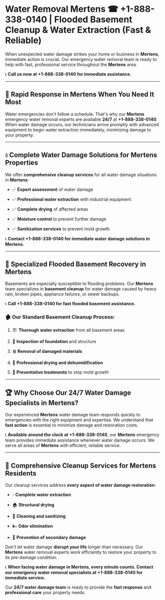 # Water Removal Mertens ☎ +1-888-338-0140 | Flooded Basement Cleanup & Water Extraction (Fast & Reliable)

When unexpected water damage strikes your home or business in **Mertens**, immediate action is crucial. Our emergency water removal team is ready to help with fast, professional service throughout the **Mertens** area. 

📞 **Call us now at +1-888-338-0140 for immediate assistance.**
---
## 🚀 Rapid Response in Mertens When You Need It Most
Water emergencies don't follow a schedule. That's why our **Mertens** emergency water removal experts are available **24/7** at **+1-888-338-0140**. When water damage occurs, our technicians arrive promptly with advanced equipment to begin water extraction immediately, minimizing damage to your property.
---
## 💧 Complete Water Damage Solutions for Mertens Properties
We offer **comprehensive cleanup services** for all water damage situations in **Mertens**:
- ✅ **Expert assessment** of water damage  
- ✅ **Professional water extraction** with industrial equipment  
- ✅ **Complete drying** of affected areas  
- ✅ **Moisture control** to prevent further damage  
- ✅ **Sanitization services** to prevent mold growth  
📞 **Contact +1-888-338-0140 for immediate water damage solutions in Mertens.**
---
## 🌊 Specialized Flooded Basement Recovery in Mertens
Basements are especially susceptible to flooding problems. Our **Mertens** team specializes in **basement cleanup** for water damage caused by heavy rain, broken pipes, appliance failures, or sewer backups. 
📞 **Call +1-888-338-0140 for fast flooded basement assistance.**
### 🏚️ Our Standard Basement Cleanup Process:
1. 🏗️ **Thorough water extraction** from all basement areas  
2. 🔎 **Inspection of foundation** and structure  
3. 🗑️ **Removal of damaged materials**  
4. 💨 **Professional drying and dehumidification**  
5. 🚫 **Preventative treatments** to stop mold growth  
---
## 🏆 Why Choose Our 24/7 Water Damage Specialists in Mertens?
Our experienced **Mertens** water damage team responds quickly to emergencies with the right equipment and expertise. We understand that **fast action** is essential to minimize damage and restoration costs.
📞 **Available around the clock at +1-888-338-0140**, our **Mertens** emergency team provides immediate assistance whenever water damage occurs. We serve all areas of **Mertens** with efficient, reliable service.
---
## 🧹 Comprehensive Cleanup Services for Mertens Residents
Our cleanup services address **every aspect of water damage restoration**:
- 💧 **Complete water extraction**  
- 🏠 **Structural drying**  
- 🧼 **Cleaning and sanitizing**  
- 🌬️ **Odor elimination**  
- 🚫 **Prevention of secondary damage**  
Don't let water damage **disrupt your life** longer than necessary. Our **Mertens** water removal experts work efficiently to restore your property to its pre-damage condition.
📞 **When facing water damage in Mertens, every minute counts. Contact our emergency water removal specialists at +1-888-338-0140 for immediate service.**
Our **24/7 water damage team** is ready to provide the **fast response** and **professional care** your property needs.
